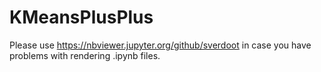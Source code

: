# KMeansPlusPlus

Please use https://nbviewer.jupyter.org/github/sverdoot in case you have problems with rendering .ipynb files. 
